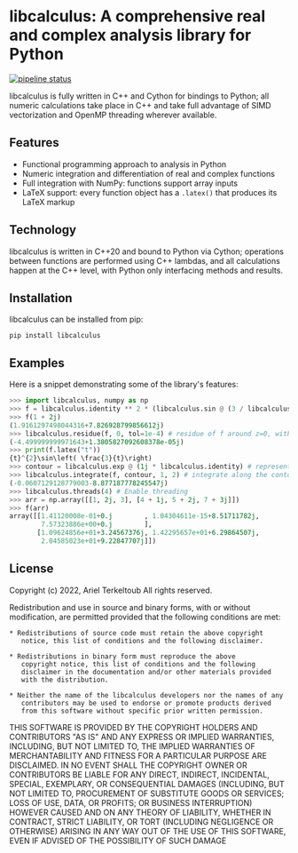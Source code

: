 # libcalculus: A comprehensive real and complex analysis library for Python

[![pipeline status](https://gitlab.com/ariter777/libcalculus/badges/master/pipeline.svg)](https://gitlab.com/ariter777/libcalculus/commits/master)

libcalculus is fully written in C++ and Cython for bindings to Python; all numeric calculations take place in C++ and take full advantage of SIMD vectorization and OpenMP threading wherever available.

## Features

- Functional programming approach to analysis in Python
- Numeric integration and differentiation of real and complex functions
- Full integration with NumPy: functions support array inputs
- LaTeX support: every function object has a `.latex()` that produces its LaTeX markup

## Technology
libcalculus is written in C\+\+20 and bound to Python via Cython; operations between functions are performed using C++ lambdas, and all calculations happen at the C++ level, with Python only interfacing methods and results.

## Installation
libcalculus can be installed from pip:
```
pip install libcalculus
```

## Examples
Here is a snippet demonstrating some of the library's features:
```python
>>> import libcalculus, numpy as np
>>> f = libcalculus.identity ** 2 * (libcalculus.sin @ (3 / libcalculus.identity)) # represents z^2 * sin(3/z)
>>> f(1 + 2j)
(1.9161297498044316+7.826928799856612j)
>>> libcalculus.residue(f, 0, tol=1e-4) # residue of f around z=0, with an error tolerance of 1e-4
(-4.499999999971643+1.3805827092608378e-05j)
>>> print(f.latex("t"))
{t}^{2}\sin\left( \frac{3}{t}\right)
>>> contour = libcalculus.exp @ (1j * libcalculus.identity) # represents the contour e^(i*t)
>>> libcalculus.integrate(f, contour, 1, 2) # integrate along the contour between t=1 and t=2
(-0.0607129128779003-8.877187778245547j)
>>> libcalculus.threads(4) # Enable threading
>>> arr = np.array([[1, 2j, 3], [4 + 1j, 5 + 2j, 7 + 3j]])
>>> f(arr)
array([[1.41120008e-01+0.j        , 1.04304611e-15+8.51711782j,
        7.57323886e+00+0.j        ],
       [1.09624856e+01+3.24567376j, 1.42295657e+01+6.29864507j,
        2.04585023e+01+9.22847707j]])
```

## License
Copyright (c) 2022, Ariel Terkeltoub
All rights reserved.

Redistribution and use in source and binary forms, with or without
modification, are permitted provided that the following conditions are
met:

    * Redistributions of source code must retain the above copyright
       notice, this list of conditions and the following disclaimer.

    * Redistributions in binary form must reproduce the above
       copyright notice, this list of conditions and the following
       disclaimer in the documentation and/or other materials provided
       with the distribution.

    * Neither the name of the libcalculus developers nor the names of any
       contributors may be used to endorse or promote products derived
       from this software without specific prior written permission.

THIS SOFTWARE IS PROVIDED BY THE COPYRIGHT HOLDERS AND CONTRIBUTORS
"AS IS" AND ANY EXPRESS OR IMPLIED WARRANTIES, INCLUDING, BUT NOT
LIMITED TO, THE IMPLIED WARRANTIES OF MERCHANTABILITY AND FITNESS FOR
A PARTICULAR PURPOSE ARE DISCLAIMED. IN NO EVENT SHALL THE COPYRIGHT
OWNER OR CONTRIBUTORS BE LIABLE FOR ANY DIRECT, INDIRECT, INCIDENTAL,
SPECIAL, EXEMPLARY, OR CONSEQUENTIAL DAMAGES (INCLUDING, BUT NOT
LIMITED TO, PROCUREMENT OF SUBSTITUTE GOODS OR SERVICES; LOSS OF USE,
DATA, OR PROFITS; OR BUSINESS INTERRUPTION) HOWEVER CAUSED AND ON ANY
THEORY OF LIABILITY, WHETHER IN CONTRACT, STRICT LIABILITY, OR TORT
(INCLUDING NEGLIGENCE OR OTHERWISE) ARISING IN ANY WAY OUT OF THE USE
OF THIS SOFTWARE, EVEN IF ADVISED OF THE POSSIBILITY OF SUCH DAMAGE
